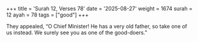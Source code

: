 +++
title = 'Surah 12, Verses 78'
date = '2025-08-27'
weight = 1674
surah = 12
ayah = 78
tags = ["good"]
+++

They appealed, “O Chief Minister! He has a very old father, so take one of us instead. We surely see you as one of the good-doers.”